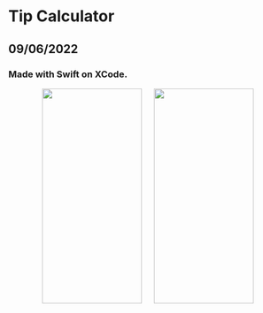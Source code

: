 # Tip Calculator
## 09/06/2022
### Made with Swift on XCode.


<p align="center">
    <img src="https://user-images.githubusercontent.com/65494126/188925655-a1aee67b-faac-4e7d-9c0c-c6068bdf05da.png" height=389.5652 width=180>
    &emsp;
    <img src="https://user-images.githubusercontent.com/65494126/188925646-b5050bdc-b9a0-4cb4-b590-4ffaadfd05d2.png" height=389.5652 width=180>
</p>
